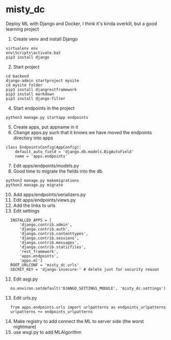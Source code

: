 # misty_dc
Deploy ML with Django and Docker, I think it's kinda overkill, but a good learning project

1. Create venv and install Django
```
virtualenv env
env\Scripts\activate.bat
pip3 install django
```
2. Start project 
```
cd backend
django-admin startproject mysite
cd mysite folder
pip3 install djangrestframework
pip3 install markdown
pip3 install django-filter
```
4. Start endpoints in the project 
```
python3 manage.py startapp endpoints
```
5. Create apps, put appname in it 
6. Change apps.py such that it knows we have moved the endpoints directory into apps
```
class EndpointsConfig(AppConfig):
    default_auto_field = 'django.db.models.BigAutoField'
    name = 'apps.endpoints'
```
7. Edit apps/endpoints/models.py
8. Good time to migrate the fields into the db. 
```
python3 manage.py makemigrations
python3 manage.py migrate
```
10. Add apps/endpoints/serializers.py
11. Edit apps/endpoints/views.py
12. Add the links to urls 
13. Edit settings
```
  INSTALLED_APPS = [
      'django.contrib.admin',
      'django.contrib.auth',
      'django.contrib.contenttypes',
      'django.contrib.sessions',
      'django.contrib.messages',
      'django.contrib.staticfiles',
      'rest_framework',
      'apps.endpoints',
      'apps.ml'] 
  ROOT_URLCONF = 'misty_dc.urls'
  SECRET_KEY = 'django-insecure-' # delete just for security reason
```
12. Edit asgi.py 
```
  os.environ.setdefault('DJANGO_SETTINGS_MODULE', 'misty_dc.settings')
```
13. Edit urls.py
```
  from apps.endpoints.urls import urlpatterns as endpoints_urlpatterns
  urlpatterns += endpoints_urlpatterns
```
14. Make registry to add connect the ML to server side (the worst nightmare)
15. use wsgi.py to add MLAlgorithm 
